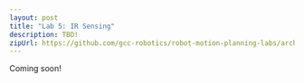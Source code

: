 ```yaml
---
layout: post
title: "Lab 5: IR Sensing"
description: TBD!
zipUrl: https://github.com/gcc-robotics/robot-motion-planning-labs/archive/gh-pages.zip
---
```


Coming soon!
